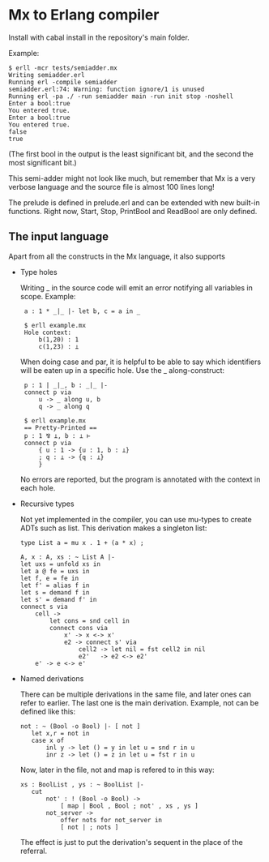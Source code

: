 Mx to Erlang compiler
=====================

Install with cabal install in the repository's main folder.

Example:

    $ erll -mcr tests/semiadder.mx
    Writing semiadder.erl
    Running erl -compile semiadder
    semiadder.erl:74: Warning: function ignore/1 is unused
    Running erl -pa ./ -run semiadder main -run init stop -noshell
    Enter a bool:true
    You entered true.
    Enter a bool:true
    You entered true.
    false
    true

(The first bool in the output is the least significant bit, and the second the
most significant bit.)

This semi-adder might not look like much, but remember that Mx is a very
verbose language and the source file is almost 100 lines long!

The prelude is defined in prelude.erl and can be extended with new built-in
functions. Right now, Start, Stop, PrintBool and ReadBool are only defined.

The input language
------------------

Apart from all the constructs in the Mx language, it also supports

 * Type holes

    Writing _ in the source code will emit an error notifying all variables
    in scope. Example:

        a : 1 * _|_ |- let b, c = a in _

        $ erll example.mx
        Hole context:
            b(1,20) : 1
            c(1,23) : ⊥

    When doing case and par, it is helpful to be able to say which identifiers
    will be eaten up in a specific hole. Use the _ along-construct:

        p : 1 | _|_, b : _|_ |-
        connect p via
            u -> _ along u, b
            q -> _ along q

        $ erll example.mx
        == Pretty-Printed ==
        p : 1 ⅋ ⊥, b : ⊥ ⊢
        connect p via
            { u : 1 -> {u : 1, b : ⊥}
            ; q : ⊥ -> {q : ⊥}
            }

    No errors are reported, but the program is annotated with the context in
    each hole.

  * Recursive types

     Not yet implemented in the compiler, you can use mu-types to create ADTs
     such as list. This derivation makes a singleton list:

        type List a = mu x . 1 + (a * x) ;

        A, x : A, xs : ~ List A |-
        let uxs = unfold xs in
        let a @ fe = uxs in
        let f, e = fe in
        let f' = alias f in
        let s = demand f in
        let s' = demand f' in
        connect s via
            cell ->
                let cons = snd cell in
                connect cons via
                    x' -> x <-> x'
                    e2 -> connect s' via
                        cell2 -> let nil = fst cell2 in nil
                        e2'   -> e2 <-> e2'
            e' -> e <-> e'

  * Named derivations

    There can be multiple derivations in the same file, and later ones can
    refer to earlier.  The last one is the main derivation.
    Example, not can be defined like this:

        not : ~ (Bool -o Bool) |- [ not ]
           let x,r = not in
           case x of
               inl y -> let () = y in let u = snd r in u
               inr z -> let () = z in let u = fst r in u

    Now, later in the file, not and map is refered to in this way:

        xs : BoolList , ys : ~ BoolList |-
           cut
               not' : ! (Bool -o Bool) ->
                   [ map | Bool , Bool ; not' , xs , ys ]
               not_server ->
                   offer nots for not_server in
                   [ not | ; nots ]

    The effect is just to put the derivation's sequent in the place of the
    referral.

